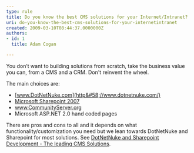 ```yaml
---
type: rule
title: Do you know the best CMS solutions for your Internet/Intranet?
uri: do-you-know-the-best-cms-solutions-for-your-internetintranet
created: 2009-03-10T08:44:37.0000000Z
authors:
- id: 1
  title: Adam Cogan

---
```



You don’t want to building solutions from scratch, take the business value you can, from a CMS and a CRM. Don't reinvent the wheel.

 The main choices are:

- [www.DotNetNuke.com](http&#58;//www.dotnetnuke.com/)
- [Microsoft Sharepoint 2007](http&#58;//www.microsoft.com/office/preview/servers/sharepointserver/highlights.mspx)
- www.CommunityServer.org
- Microsoft ASP.NET 2.0 hand coded pages


There are pros and cons to all and it depends on what functionality/customization you need but we lean towards DotNetNuke and Sharepoint for most solutions.
 See [DotNetNuke and Sharepoint Development - The leading CMS Solutions](http&#58;//www.ssw.com.au/ssw/Company/DotNetNuke_Sharepoint_Solutions.aspx).

